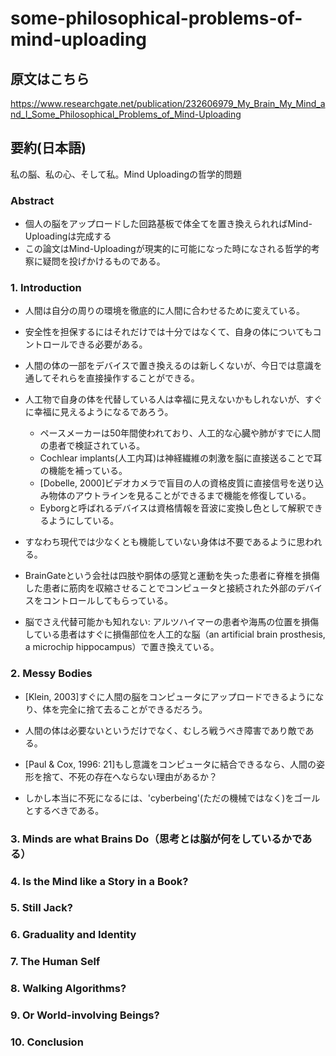 # some-philosophical-problems-of-mind-uploading
## 原文はこちら
https://www.researchgate.net/publication/232606979_My_Brain_My_Mind_and_I_Some_Philosophical_Problems_of_Mind-Uploading

## 要約(日本語)
私の脳、私の心、そして私。Mind Uploadingの哲学的問題

### Abstract
- 個人の脳をアップロードした回路基板で体全てを置き換えられればMind-Uploadingは完成する
- この論文はMind-Uploadingが現実的に可能になった時になされる哲学的考察に疑問を投げかけるものである。


### 1. Introduction
- 人間は自分の周りの環境を徹底的に人間に合わせるために変えている。
- 安全性を担保するにはそれだけでは十分ではなくて、自身の体についてもコントロールできる必要がある。


- 人間の体の一部をデバイスで置き換えるのは新しくないが、今日では意識を通してそれらを直接操作することができる。
- 人工物で自身の体を代替している人は幸福に見えないかもしれないが、すぐに幸福に見えるようになるであろう。
  - ペースメーカーは50年間使われており、人工的な心臓や肺がすでに人間の患者で検証されている。
  - Cochlear implants(人工内耳)は神経繊維の刺激を脳に直接送ることで耳の機能を補っている。
  - [Dobelle, 2000]ビデオカメラで盲目の人の資格皮質に直接信号を送り込み物体のアウトラインを見ることができるまで機能を修復している。
  - Eyborgと呼ばれるデバイスは資格情報を音波に変換し色として解釈できるようにしている。
- すなわち現代では少なくとも機能していない身体は不要であるように思われる。
- BrainGateという会社は四肢や胴体の感覚と運動を失った患者に脊椎を損傷した患者に筋肉を収縮させることでコンピュータと接続された外部のデバイスをコントロールしてもらっている。
- 脳でさえ代替可能かも知れない: アルツハイマーの患者や海馬の位置を損傷している患者はすぐに損傷部位を人工的な脳（an artificial brain prosthesis, a microchip hippocampus）で置き換えている。

### 2. Messy Bodies
-  [Klein, 2003]すぐに人間の脳をコンピュータにアップロードできるようになり、体を完全に捨て去ることができるだろう。
- 人間の体は必要ないというだけでなく、むしろ戦うべき障害であり敵である。
- [Paul & Cox, 1996: 21]もし意識をコンピュータに結合できるなら、人間の姿形を捨て、不死の存在へならない理由があるか？


- しかし本当に不死になるには、'cyberbeing'(ただの機械ではなく)をゴールとするべきである。

### 3. Minds are what Brains Do（思考とは脳が何をしているかである）


### 4. Is the Mind like a Story in a Book?


### 5. Still Jack?


### 6. Graduality and Identity


### 7. The Human Self


### 8. Walking Algorithms?


### 9. Or World-involving Beings?


### 10. Conclusion
